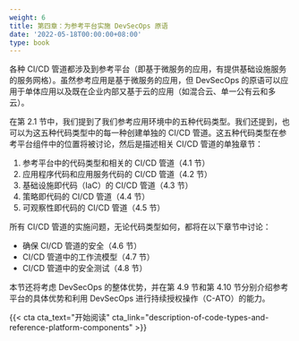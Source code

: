 ```yaml
---
weight: 6
title: 第四章：为参考平台实施 DevSecOps 原语
date: '2022-05-18T00:00:00+08:00'
type: book
---
```


各种 CI/CD 管道都涉及到参考平台（即基于微服务的应用，有提供基础设施服务的服务网格）。虽然参考应用是基于微服务的应用，但 DevSecOps 的原语可以应用于单体应用以及既在企业内部又基于云的应用（如混合云、单一公有云和多云）。

在第 2.1 节中，我们提到了我们参考应用环境中的五种代码类型。我们还提到，也可以为这五种代码类型中的每一种创建单独的 CI/CD 管道。这五种代码类型在参考平台组件中的位置将被讨论，然后是描述相关 CI/CD 管道的单独章节：

1.  参考平台中的代码类型和相关的 CI/CD 管道（4.1 节）
2.  应用程序代码和应用服务代码的 CI/CD 管道（4.2 节）
3.  基础设施即代码（IaC）的 CI/CD 管道（4.3 节）
4.  策略即代码的 CI/CD 管道（4.4 节）
5.  可观察性即代码的 CI/CD 管道（4.5 节）

所有 CI/CD 管道的实施问题，无论代码类型如何，都将在以下章节中讨论：

-   确保 CI/CD 管道的安全（4.6 节）
-   CI/CD 管道中的工作流模型（4.7 节）
-   CI/CD 管道中的安全测试（4.8 节）

本节还将考虑 DevSecOps 的整体优势，并在第 4.9 节和第 4.10 节分别介绍参考平台的具体优势和利用 DevSecOps 进行持续授权操作（C-ATO）的能力。

{{< cta cta_text="开始阅读" cta_link="description-of-code-types-and-reference-platform-components" >}}